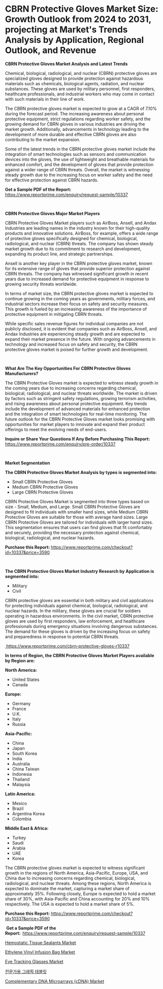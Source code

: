 <p><h1>CBRN Protective Gloves Market Size: Growth Outlook from 2024 to 2031, projecting at Market's Trends Analysis by Application, Regional Outlook, and Revenue</h1></p><p><strong>CBRN Protective Gloves Market Analysis and Latest Trends</strong></p>
<p><p>Chemical, biological, radiological, and nuclear (CBRN) protective gloves are specialized gloves designed to provide protection against hazardous materials such as chemicals, biological agents, radiation, and nuclear substances. These gloves are used by military personnel, first responders, healthcare professionals, and industrial workers who may come in contact with such materials in their line of work.</p><p>The CBRN protective gloves market is expected to grow at a CAGR of 7.10% during the forecast period. The increasing awareness about personal protective equipment, strict regulations regarding worker safety, and the growing demand for CBRN gloves in various industries are driving the market growth. Additionally, advancements in technology leading to the development of more durable and effective CBRN gloves are also contributing to the market expansion.</p><p>Some of the latest trends in the CBRN protective gloves market include the integration of smart technologies such as sensors and communication devices into the gloves, the use of lightweight and breathable materials for enhanced comfort, and the development of gloves that provide protection against a wider range of CBRN threats. Overall, the market is witnessing steady growth due to the increasing focus on worker safety and the need for effective protection against CBRN hazards.</p></p>
<p><strong>Get a Sample PDF of the Report:&nbsp;</strong> <a href="https://www.reportprime.com/enquiry/request-sample/10337">https://www.reportprime.com/enquiry/request-sample/10337</a></p>
<p>&nbsp;</p>
<p><strong>CBRN Protective Gloves Major Market Players</strong></p>
<p><p>CBRN Protective Gloves Market players such as AirBoss, Ansell, and Andax Industries are leading names in the industry known for their high-quality products and innovative solutions. AirBoss, for example, offers a wide range of protective gloves specifically designed for chemical, biological, radiological, and nuclear (CBRN) threats. The company has shown steady market growth due to its commitment to research and development, expanding its product line, and strategic partnerships.</p><p>Ansell is another key player in the CBRN protective gloves market, known for its extensive range of gloves that provide superior protection against CBRN threats. The company has witnessed significant growth in recent years due to increased demand for protective equipment in response to growing security threats worldwide.</p><p>In terms of market size, the CBRN protective gloves market is expected to continue growing in the coming years as governments, military forces, and industrial sectors increase their focus on safety and security measures. This growth is fueled by an increasing awareness of the importance of protective equipment in mitigating CBRN threats.</p><p>While specific sales revenue figures for individual companies are not publicly disclosed, it is evident that companies such as AirBoss, Ansell, and Andax Industries are experiencing steady growth and are expected to expand their market presence in the future. With ongoing advancements in technology and increased focus on safety and security, the CBRN protective gloves market is poised for further growth and development.</p></p>
<p>&nbsp;</p>
<p><strong>What Are The Key Opportunities For CBRN Protective Gloves Manufacturers?</strong></p>
<p><p>The CBRN Protective Gloves market is expected to witness steady growth in the coming years due to increasing concerns regarding chemical, biological, radiological, and nuclear threats worldwide. The market is driven by factors such as stringent safety regulations, growing terrorism activities, and rising awareness about personal protective equipment. Key trends include the development of advanced materials for enhanced protection and the integration of smart technologies for real-time monitoring. The future outlook for the CBRN Protective Gloves market looks promising with opportunities for market players to innovate and expand their product offerings to meet the evolving needs of end-users.</p></p>
<p><strong>Inquire or Share Your Questions If Any Before Purchasing This Report:</strong> <a href="https://www.reportprime.com/enquiry/pre-order/10337">https://www.reportprime.com/enquiry/pre-order/10337</a></p>
<p>&nbsp;</p>
<p><strong>Market Segmentation</strong></p>
<p><strong>The CBRN Protective Gloves Market Analysis by types is segmented into:</strong></p>
<p><ul><li>Small CBRN Protective Gloves</li><li>Medium CBRN Protective Gloves</li><li>Large CBRN Protective Gloves</li></ul></p>
<p><p>CBRN Protective Gloves Market is segmented into three types based on size - Small, Medium, and Large. Small CBRN Protective Gloves are designed to fit individuals with smaller hand sizes, while Medium CBRN Protective Gloves are suitable for those with average hand sizes. Large CBRN Protective Gloves are tailored for individuals with larger hand sizes. This segmentation ensures that users can find gloves that fit comfortably and securely, providing the necessary protection against chemical, biological, radiological, and nuclear hazards.</p></p>
<p><strong>Purchase this Report:&nbsp;</strong><a href="https://www.reportprime.com/checkout?id=10337&price=3590">https://www.reportprime.com/checkout?id=10337&price=3590</a></p>
<p>&nbsp;</p>
<p><strong>The CBRN Protective Gloves Market Industry Research by Application is segmented into:</strong></p>
<p><ul><li>Military</li><li>Civil</li></ul></p>
<p><p>CBRN protective gloves are essential in both military and civil applications for protecting individuals against chemical, biological, radiological, and nuclear hazards. In the military, these gloves are crucial for soldiers operating in hazardous environments. In the civil market, CBRN protective gloves are used by first responders, law enforcement, and healthcare professionals during emergency situations involving dangerous substances. The demand for these gloves is driven by the increasing focus on safety and preparedness in response to potential CBRN threats.</p></p>
<p><a href="https://www.reportprime.com/cbrn-protective-gloves-r10337">&nbsp;https://www.reportprime.com/cbrn-protective-gloves-r10337</a></p>
<p><strong>In terms of Region, the CBRN Protective Gloves Market Players available by Region are:</strong></p>
<p>
    <p> <strong> North America: </strong>
        <ul>
            <li>United States</li>
            <li>Canada</li>
        </ul>
        </p> 
    <p> <strong> Europe: </strong>
        <ul>
            <li>Germany</li>
            <li>France</li>
            <li>U.K.</li>
            <li>Italy</li>
            <li>Russia</li>
        </ul>
        </p> 
    <p> <strong> Asia-Pacific: </strong>
        <ul>
            <li>China</li>
            <li>Japan</li>
            <li>South Korea</li>
            <li>India</li>
            <li>Australia</li>
            <li>China Taiwan</li>
            <li>Indonesia</li>
            <li>Thailand</li>
            <li>Malaysia</li>
        </ul>
        </p> 
    <p> <strong> Latin America: </strong>
        <ul>
            <li>Mexico</li>
            <li>Brazil</li>
            <li>Argentina Korea</li>
            <li>Colombia</li>
        </ul>
        </p> 
    <p> <strong> Middle East & Africa: </strong>
        <ul>
            <li>Turkey</li>
            <li>Saudi</li>
            <li>Arabia</li>
            <li>UAE</li>
            <li>Korea</li>
        </ul>
    </p>
    </p>
<p><p>The CBRN protective gloves market is expected to witness significant growth in the regions of North America, Asia-Pacific, Europe, USA, and China due to increasing concerns regarding chemical, biological, radiological, and nuclear threats. Among these regions, North America is expected to dominate the market, capturing a market share of approximately 35%. Following closely, Europe is expected to hold a market share of 30%, with Asia-Pacific and China accounting for 20% and 10% respectively. The USA is expected to hold a market share of 5%.</p></p>
<p><strong>Purchase this Report: </strong><a href="https://www.reportprime.com/checkout?id=10337&price=3590">https://www.reportprime.com/checkout?id=10337&price=3590</a></p>
<p>&nbsp;<strong>Get a Sample PDF of the Report:&nbsp;&nbsp;</strong><a href="https://www.reportprime.com/enquiry/request-sample/10337">https://www.reportprime.com/enquiry/request-sample/10337</a></p>
<p><strong></strong></p>
<p><p><a href="https://github.com/MyrtisWest1/Market-Research-Report-List-1/blob/main/hemostatic-tissue-sealants-market.md">Hemostatic Tissue Sealants Market</a></p><p><a href="https://github.com/LaceyZemlak1/Market-Research-Report-List-1/blob/main/ethylene-vinyl-infusion-bag-market.md">Ethylene Vinyl Infusion Bag Market</a></p><p><a href="https://issuu.com/reportprime-2/docs/eye-tracking-glasses-market-size-2030.pptx">Eye Tracking Glasses Market</a></p><p><a href="https://github.com/ROBERTS65DAVID/Market-Research-Report-List-1/blob/main/706215974274.md">전문가용 그래픽 태블릿</a></p><p><a href="https://www.linkedin.com/pulse/complementary-dna-microarrays-cdna-market-insights-players-exi8f">Complementary DNA Microarrays (cDNA) Market</a></p></p>
